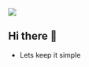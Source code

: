 <img src="https://user-images.githubusercontent.com/74038190/212750996-938b257b-266c-45a7-9af7-655341c0f58b.gif"/>

## Hi there 👋
- Lets keep it simple
